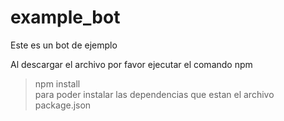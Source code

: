# example_bot
Este es un bot de ejemplo

Al descargar el archivo por favor ejecutar el comando npm 
>npm install <br>
para poder instalar las dependencias que estan el archivo package.json